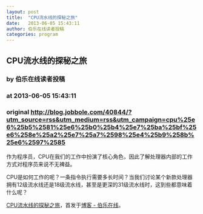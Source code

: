 ```yaml
---
layout: post
title:  "CPU流水线的探秘之旅"
date:   2013-06-05 15:43:11
author: 伯乐在线读者投稿
categories: program
---
```


## CPU流水线的探秘之旅
### by 伯乐在线读者投稿
### at 2013-06-05 15:43:11
### original <http://blog.jobbole.com/40844/?utm_source=rss&utm_medium=rss&utm_campaign=cpu%25e6%25b5%2581%25e6%25b0%25b4%25e7%25ba%25bf%25e6%258e%25a2%25e7%25a7%2598%25e4%25b9%258b%25e6%2597%2585>

<p>作为程序员，CPU在我们的工作中扮演了核心角色，因此了解处理器内部的工作方式对程序员来说不无裨益。

CPU是如何工作的呢？一条指令执行需要多长时间？当我们讨论某个新款处理器拥有12级流水线还是18级流水线，甚至是更深的31级流水线时，这到些都意味着什么呢？</p><p><a href="http://blog.jobbole.com/40844/">CPU流水线的探秘之旅</a>，首发于<a href="http://blog.jobbole.com">博客 - 伯乐在线</a>。</p>